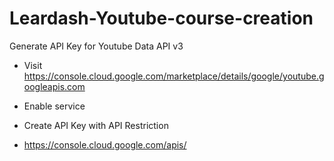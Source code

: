 # Leardash-Youtube-course-creation

Generate API Key for Youtube Data API v3

* Visit https://console.cloud.google.com/marketplace/details/google/youtube.googleapis.com
* Enable service

* Create API Key with API Restriction
* https://console.cloud.google.com/apis/